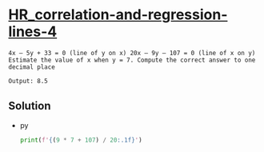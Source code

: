 # [HR_correlation-and-regression-lines-4](https://www.hackerrank.com/challenges/correlation-and-regression-lines-4)

```en
4x – 5y + 33 = 0 (line of y on x) 20x – 9y – 107 = 0 (line of x on y)
Estimate the value of x when y = 7. Compute the correct answer to one decimal place
```

```txt
Output: 8.5
```

## Solution

* py

  ```py
  print(f'{(9 * 7 + 107) / 20:.1f}')
  ```
